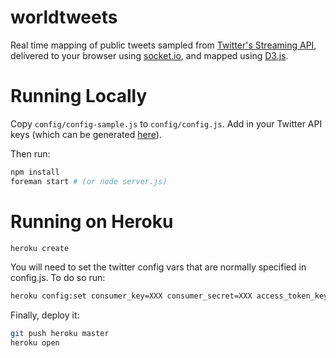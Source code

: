 worldtweets
===========

Real time mapping of public tweets sampled from [Twitter's Streaming API](https://dev.twitter.com/docs/streaming-apis/streams/public), delivered to your browser using [socket.io](http://socket.io), and mapped using [D3.js](http://d3js.org).


# Running Locally
Copy `config/config-sample.js` to `config/config.js`. Add in your Twitter API keys (which can be generated [here](https://dev.twitter.com/apps/new)).

Then run:
``` bash
npm install
foreman start # (or node server.js)
```


# Running on Heroku

``` bash
heroku create
```

You will need to set the twitter config vars that are normally specified in config.js. To do so run:

``` bash
heroku config:set consumer_key=XXX consumer_secret=XXX access_token_key=XXX access_token_secret=XXX
```

Finally, deploy it:

``` bash
git push heroku master
heroku open
```

